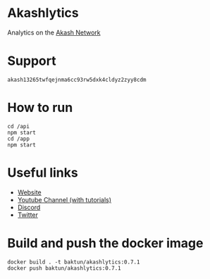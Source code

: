# Akashlytics
Analytics on the [Akash Network](https://akash.network/)

# Support
`akash13265twfqejnma6cc93rw5dxk4cldyz2zyy8cdm`

# How to run
```
cd /api
npm start
cd /app
npm start
```

# Useful links
- [Website](https://www.akashlytics.com/deploy)
- [Youtube Channel (with tutorials)](https://www.youtube.com/channel/UC1rgl1y8mtcQoa9R_RWO0UA)
- [Discord](https://discord.gg/rXDFNYnFwv)
- [Twitter](https://twitter.com/thereisnomax)

# Build and push the docker image

```
docker build . -t baktun/akashlytics:0.7.1
docker push baktun/akashlytics:0.7.1
```
